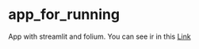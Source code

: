 # app_for_running
App with streamlit and folium.
You can see ir in this  [Link](https://sandroormeno-app-for-running-app-v1-bl7n0r.streamlit.app)
